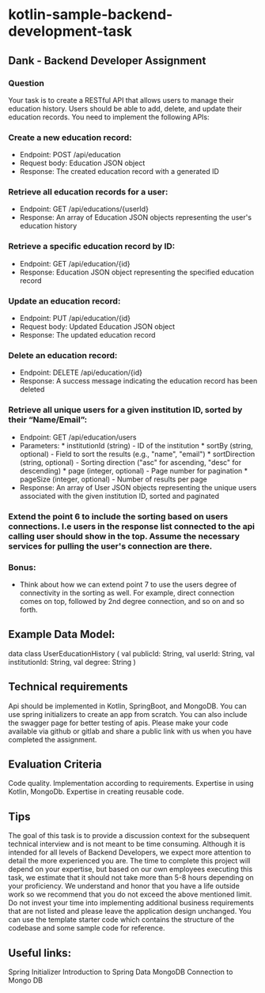 # kotlin-sample-backend-development-task
## Dank - Backend Developer Assignment 

### Question
Your task is to create a RESTful API that allows users to manage their education history. Users should be able to add, delete, and update their education records. You need to implement the following APIs:

### Create a new education record:
* Endpoint: POST /api/education
* Request body: Education JSON object
* Response: The created education record with a generated ID
		
### Retrieve all education records for a user:
* Endpoint: GET /api/educations/{userId}
* Response: An array of Education JSON objects representing the user's education history
		
### Retrieve a specific education record by ID:
* Endpoint: GET /api/education/{id}
* Response: Education JSON object representing the specified education record
		
### Update an education record:
* Endpoint: PUT /api/education/{id}
* Request body: Updated Education JSON object
* Response: The updated education record
		
### Delete an education record:
* Endpoint: DELETE /api/education/{id}
* Response: A success message indicating the education record has been deleted

### Retrieve all unique users for a given institution ID, sorted by their “Name/Email”:
* Endpoint: GET /api/education/users
* Parameters: * institutionId (string) - ID of the institution
	      * sortBy (string, optional) - Field to sort the results (e.g., "name", "email")
	      * sortDirection (string, optional) - Sorting direction ("asc" for ascending, "desc" for descending)
	      * page (integer, optional) - Page number for pagination
	      * pageSize (integer, optional) - Number of results per page
* Response: An array of User JSON objects representing the unique users associated with the given institution ID, sorted and paginated 

### Extend the point 6 to include the sorting based on users connections. I.e users in the response list connected to the api calling user should show in the top. Assume the necessary services for pulling the user's connection are there. 
		
### Bonus: 
* Think about how we can extend point 7 to use the users degree of connectivity in the sorting as well. For example, direct connection comes on top, followed by 2nd degree connection, and so on and so forth.

## Example Data Model:
	
data class UserEducationHistory (
   val publicId: String,
   val userId: String,
   val institutionId: String,
   val degree: String
)


## Technical requirements 
Api should be implemented in Kotlin, SpringBoot, and MongoDB.
You can use spring initializers to create an app from scratch.
You can also include the swagger page for better testing of apis.
Please make your code available via github or gitlab and share a public link with us when you have completed the assignment.

## Evaluation Criteria 
Code quality.
Implementation according to requirements.
Expertise in using Kotlin, MongoDb.
Expertise in creating reusable code.

## Tips 
The goal of this task is to provide a discussion context for the subsequent technical interview and is not meant to be time consuming. Although it is intended for all levels of Backend Developers, we expect more attention to detail the more experienced you are. The time to complete this project will depend on your expertise, but based on our own employees executing this task, we estimate that it should not take more than 5-8 hours depending on your proficiency. We understand and honor that you have a life outside work so we recommend that you do not exceed the above mentioned limit. Do not invest your time into implementing additional business requirements that are not listed and please leave the application design unchanged. You can use the template starter code which contains the structure of the codebase and some sample code for reference. 

## Useful links:
Spring Initializer
Introduction to Spring Data MongoDB
Connection to Mongo DB

